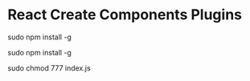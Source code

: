 # React Create Components Plugins

sudo npm install -g <optional directory>

sudo npm install -g

sudo chmod 777 index.js
